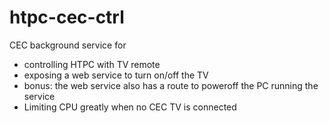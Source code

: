 # htpc-cec-ctrl

CEC background service for

- controlling HTPC with TV remote
- exposing a web service to turn on/off the TV
- bonus: the web service also has a route to poweroff the PC running the service
- Limiting CPU greatly when no CEC TV is connected
